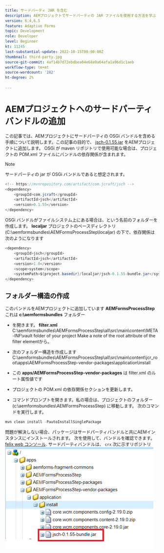 ```yaml
---
title: サードパーティ JAR を含む
description: AEMプロジェクトでサードパーティの JAR ファイルを使用する方法を学ぶ
version: 6.4,6.5
feature: Adaptive Forms
topic: Development
role: Developer
level: Beginner
kt: 11245
last-substantial-update: 2022-10-15T00:00:00Z
thumbnail: third-party.jpg
source-git-commit: 4af14b7d72ebdbea04e68a9a64afa1a96d1c1aeb
workflow-type: tm+mt
source-wordcount: '282'
ht-degree: 2%

---
```


# AEMプロジェクトへのサードパーティバンドルの追加

この記事では、AEMプロジェクトにサードパーティの OSGi バンドルを含める手順について説明します。この記事の目的で、 [jsch-0.1.55.jar](https://repo1.maven.org/maven2/com/jcraft/jsch/0.1.55/jsch-0.1.55.jar) をAEMプロジェクトに追加します。  OSGi が maven リポジトリで使用可能な場合は、プロジェクトの POM.xml ファイルにバンドルの依存関係が含まれます。

>[!NOTE]
> サードパーティの jar が OSGi バンドルであると想定されます。

```java
<!-- https://mvnrepository.com/artifact/com.jcraft/jsch -->
<dependency>
    <groupId>com.jcraft</groupId>
    <artifactId>jsch</artifactId>
    <version>0.1.55</version>
</dependency>
```

OSGi バンドルがファイルシステム上にある場合は、という名前のフォルダーを作成します。 **localjar** プロジェクトのベースディレクトリ (C:\aemformsbundles\AEMFormsProcessStep\localjar) の下で、依存関係は次のようになります

```java
<dependency>
    <groupId>jsch</groupId>
    <artifactId>jsch</artifactId>
    <version>1.0</version>
    <scope>system</scope>
    <systemPath>${project.basedir}/localjar/jsch-0.1.55-bundle.jar</systemPath>
</dependency>
```

## フォルダー構造の作成

このバンドルをAEMプロジェクトに追加しています **AEMFormsProcessStep** これは **c:\aemformsbundles** フォルダー

* を開きます。 **filter.xml** C:\aemformsbundles\AEMFormsProcessStep\all\src\main\content\META-INF\vault folder of your project Make a note of the root attribute of the filter elementから。

* 次のフォルダー構造を作成しますC:\aemformsbundles\AEMFormsProcessStep\all\src\main\content\jcr_root\apps\AEMFormsProcessStep-vendor-packages\application\install
* この **apps/AEMFormsProcessStep-vendor-packages** は filter.xml のルート属性値です
* プロジェクトの POM.xml の依存関係セクションを更新します。
* コマンドプロンプトを開きます。私の場合は、プロジェクトのフォルダー (c:\aemformsbundles\AEMFormsProcessStep) に移動します。 次のコマンドを実行します。

```java
mvn clean install -PautoInstallSinglePackage
```

問題が解決しない場合、パッケージはサードパーティバンドルと共にAEMインスタンスにインストールされます。 次を使用して、バンドルを確認できます。 [felix web コンソール](http://localhost:4502/system/console/bundles). サードパーティバンドルは、 `crx` 次に示すリポジトリ
![サードパーティ](assets/custom-bundle1.png)




